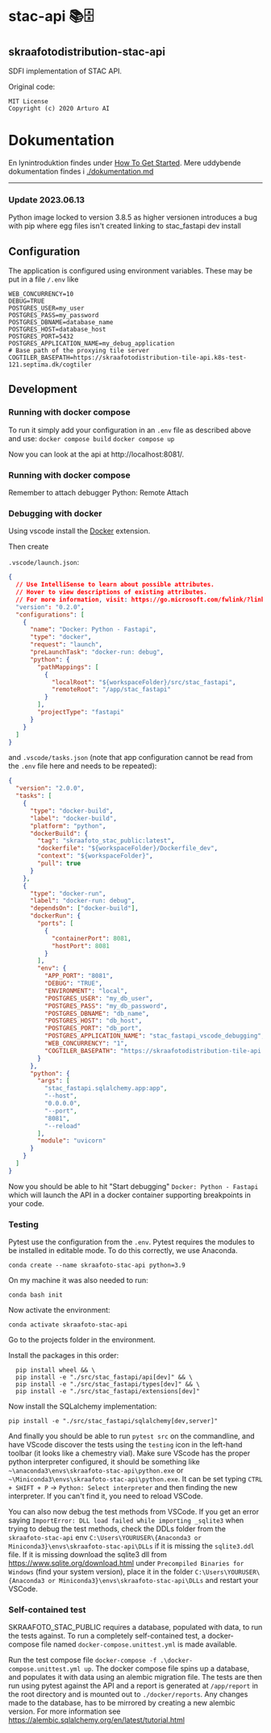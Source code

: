 # stac-api 📚🗄️

## skraafotodistribution-stac-api

SDFI implementation of STAC API.

Original code:
```
MIT License
Copyright (c) 2020 Arturo AI
```

# Dokumentation
En lynintroduktion findes under [How To Get Started](./dokumentation.md/#how-to-get-started). Mere uddybende dokumentation findes i [./dokumentation.md](./dokumentation.md)

---


### Update 2023.06.13
Python image locked to version 3.8.5 as higher versionen introduces a bug with pip where egg files isn't created linking to stac_fastapi dev install

## Configuration

The application is configured using environment variables. These may be put in a file `/.env` like

```.env
WEB_CONCURRENCY=10
DEBUG=TRUE
POSTGRES_USER=my_user
POSTGRES_PASS=my_password
POSTGRES_DBNAME=database_name
POSTGRES_HOST=database_host
POSTGRES_PORT=5432
POSTGRES_APPLICATION_NAME=my_debug_application
# Base path of the proxying tile server
COGTILER_BASEPATH=https://skraafotodistribution-tile-api.k8s-test-121.septima.dk/cogtiler
```

## Development

### Running with docker compose

To run it simply add your configuration in an `.env` file as described above and use:
`docker compose build`
`docker compose up`

Now you can look at the api at http://localhost:8081/.

### Running with docker compose
Remember to attach debugger Python: Remote Attach

### Debugging with docker

Using vscode install the [Docker](https://marketplace.visualstudio.com/items?itemName=ms-azuretools.vscode-docker) extension.

Then create

`.vscode/launch.json`:

```json
{
  // Use IntelliSense to learn about possible attributes.
  // Hover to view descriptions of existing attributes.
  // For more information, visit: https://go.microsoft.com/fwlink/?linkid=830387
  "version": "0.2.0",
  "configurations": [
    {
      "name": "Docker: Python - Fastapi",
      "type": "docker",
      "request": "launch",
      "preLaunchTask": "docker-run: debug",
      "python": {
        "pathMappings": [
          {
            "localRoot": "${workspaceFolder}/src/stac_fastapi",
            "remoteRoot": "/app/stac_fastapi"
          }
        ],
        "projectType": "fastapi"
      }
    }
  ]
}
```

and `.vscode/tasks.json` (note that app configuration cannot be read from the `.env` file here and needs to be repeated):

```json
{
  "version": "2.0.0",
  "tasks": [
    {
      "type": "docker-build",
      "label": "docker-build",
      "platform": "python",
      "dockerBuild": {
        "tag": "skraafoto_stac_public:latest",
        "dockerfile": "${workspaceFolder}/Dockerfile_dev",
        "context": "${workspaceFolder}",
        "pull": true
      }
    },
    {
      "type": "docker-run",
      "label": "docker-run: debug",
      "dependsOn": ["docker-build"],
      "dockerRun": {
        "ports": [
          {
            "containerPort": 8081,
            "hostPort": 8081
          }
        ],
        "env": {
          "APP_PORT": "8081",
          "DEBUG": "TRUE",
          "ENVIRONMENT": "local",
          "POSTGRES_USER": "my_db_user",
          "POSTGRES_PASS": "my_db_password",
          "POSTGRES_DBNAME": "db_name",
          "POSTGRES_HOST": "db_host",
          "POSTGRES_PORT": "db_port",
          "POSTGRES_APPLICATION_NAME": "stac_fastapi_vscode_debugging",
          "WEB_CONCURRENCY": "1",
          "COGTILER_BASEPATH": "https://skraafotodistribution-tile-api.k8s-test-121.septima.dk/cogtiler"
        }
      },
      "python": {
        "args": [
          "stac_fastapi.sqlalchemy.app:app",
          "--host",
          "0.0.0.0",
          "--port",
          "8081",
          "--reload"
        ],
        "module": "uvicorn"
      }
    }
  ]
}
```

Now you should be able to hit "Start debugging" `Docker: Python - Fastapi` which will launch the API in a docker container supporting breakpoints in your code.

### Testing

Pytest use the configuration from the `.env`.
Pytest requires the modules to be installed in editable mode. To do this correctly, we use Anaconda.

`conda create --name skraafoto-stac-api python=3.9`

On my machine it was also needed to run:

`conda bash init`

Now activate the environment:

`conda activate skraafoto-stac-api`

Go to the projects folder in the environment.

Install the packages in this order:

```
  pip install wheel && \
  pip install -e "./src/stac_fastapi/api[dev]" && \
  pip install -e "./src/stac_fastapi/types[dev]" && \
  pip install -e "./src/stac_fastapi/extensions[dev]"
```

Now install the SQLalchemy implementation:

`pip install -e "./src/stac_fastapi/sqlalchemy[dev,server]"`

And finally you should be able to run `pytest src` on the commandline, and have VScode discover the tests using the `testing` icon in the left-hand toolbar (it looks like a chemestry vial). Make sure VScode has the proper python interpreter configured, it should be something like `~\anaconda3\envs\skraafoto-stac-api\python.exe` or `~\Miniconda3\envs\skraafoto-stac-api\python.exe`. It can be set typing `CTRL + SHIFT + P` -> `Python: Select interpreter` and then finding the new interpreter. If you can't find it, you need to reload VSCode.

You can also now debug the test methods from VSCode.
If you get an error saying `ImportError: DLL load failed while importing _sqlite3` when trying to debug the test methods, check the DDLs folder from the `skraafoto-stac-api` env `C:\Users\YOURUSER\{Anaconda3 or Miniconda3}\envs\skraafoto-stac-api\DLLs` if it is missing the `sqlite3.ddl` file. If it is missing download the sqlite3 dll from https://www.sqlite.org/download.html under `Precompiled Binaries for Windows` (find your system version), place it in the 
folder `C:\Users\YOURUSER\{Anaconda3 or Miniconda3}\envs\skraafoto-stac-api\DLLs` and restart your VSCode.

### Self-contained test

SKRAAFOTO_STAC_PUBLIC requires a database, populated with data, to run the tests against. To run a completely self-contained test, a docker-compose file named `docker-compose.unittest.yml` is made available.

Run the test compose file `docker-compose -f .\docker-compose.unittest.yml up`. The docker compose file spins up a database, and populates it with data using an alembic migration file. The tests are then run using pytest against the API and a report is generated at `/app/report` in the root directory and is mounted out to `./docker/reports`. Any changes made to the database, has to be mirrored by creating a new alembic version. For more information see https://alembic.sqlalchemy.org/en/latest/tutorial.html

